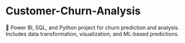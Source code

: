 # Customer-Churn-Analysis
📌 Power BI, SQL, and Python project for churn prediction and analysis. Includes data transformation, visualization, and ML-based predictions.
